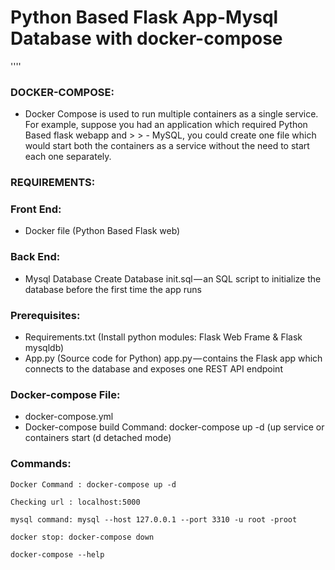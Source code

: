 # Python Based Flask App-Mysql Database with docker-compose
''''
### DOCKER-COMPOSE:
- Docker Compose is used to run multiple containers as a single service. For example, suppose you had an application which required Python Based flask webapp and > > - MySQL, you could create one file which would start both the containers as a service without the need to start each one separately.
### REQUIREMENTS:
### Front End:	
-	Docker file (Python Based Flask web)
### Back End:	
- Mysql Database Create Database init.sql — an SQL script to initialize the database before the first time the app runs
### Prerequisites:
- Requirements.txt (Install python modules: Flask Web Frame & Flask mysqldb)
- App.py (Source code for Python) app.py — contains the Flask app which connects to the database and exposes one REST API endpoint
### Docker-compose File:
- docker-compose.yml
- Docker-compose build Command: docker-compose up -d (up service or containers start (d detached mode)
### Commands:
~~~
Docker Command : docker-compose up -d
~~~
~~~
Checking url : localhost:5000
~~~
~~~
mysql command: mysql --host 127.0.0.1 --port 3310 -u root -proot
~~~
~~~
docker stop: docker-compose down
~~~
~~~
docker-compose --help
~~~
